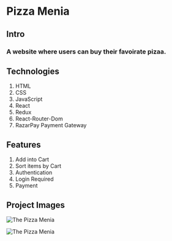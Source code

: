 # Pizza Menia 
## Intro
### A website where users can buy their favoirate pizaa.

## Technologies
1. HTML
2. CSS
3. JavaScript
4. React 
5. Redux 
6. React-Router-Dom
7. RazarPay Payment Gateway

## Features
1. Add into Cart
2. Sort items by Cart
3. Authentication
4. Login Required
5. Payment

## Project Images

![The Pizza Menia](/client/public/images/pizzaMeniaBanner.png "San Juan Mountains")

![The Pizza Menia](/client/public/images/products.png "San Juan Mountains")
